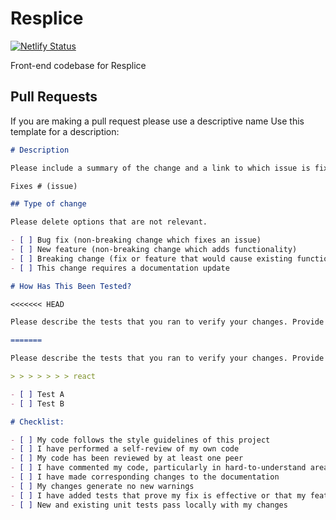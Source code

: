 # Resplice

[![Netlify Status](https://api.netlify.com/api/v1/badges/cef2d9ea-ff7d-48c1-89fa-8d9eee3b3561/deploy-status)](https://app.netlify.com/sites/resplice-app/deploys)

Front-end codebase for Resplice

## Pull Requests

If you are making a pull request please use a descriptive name
Use this template for a description:

```md
# Description

Please include a summary of the change and a link to which issue is fixed. Please also include relevant motivation and context. List any dependencies that are required for this change.

Fixes # (issue)

## Type of change

Please delete options that are not relevant.

- [ ] Bug fix (non-breaking change which fixes an issue)
- [ ] New feature (non-breaking change which adds functionality)
- [ ] Breaking change (fix or feature that would cause existing functionality to not work as expected)
- [ ] This change requires a documentation update

# How Has This Been Tested?

<<<<<<< HEAD

Please describe the tests that you ran to verify your changes. Provide instructions so we can reproduce. Please also list any relevant details for your test configuration

=======

Please describe the tests that you ran to verify your changes. Provide instructions so we can reproduce. Please also list any relevant details for your test configuration

> > > > > > > react

- [ ] Test A
- [ ] Test B

# Checklist:

- [ ] My code follows the style guidelines of this project
- [ ] I have performed a self-review of my own code
- [ ] My code has been reviewed by at least one peer
- [ ] I have commented my code, particularly in hard-to-understand areas
- [ ] I have made corresponding changes to the documentation
- [ ] My changes generate no new warnings
- [ ] I have added tests that prove my fix is effective or that my feature works
- [ ] New and existing unit tests pass locally with my changes
```
